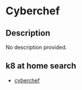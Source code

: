 # Cyberchef

## Description

No description provided.

## k8 at home search

- [cyberchef](https://nanne.dev/k8s-at-home-search/#/cyberchef)
